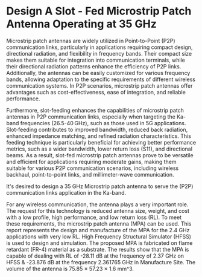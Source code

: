 # Design A Slot - Fed Microstrip Patch Antenna Operating at 35 GHz

Microstrip patch antennas are widely utilized in Point-to-Point (P2P) communication links, particularly in applications requiring compact design, directional radiation, and flexibility in frequency bands. Their compact size makes them suitable for integration into communication terminals, while their directional radiation patterns enhance the efficiency of P2P links. Additionally, the antennas can be easily customized for various frequency bands, allowing adaptation to the specific requirements of different wireless communication systems. In P2P scenarios, microstrip patch antennas offer advantages such as cost-effectiveness, ease of integration, and reliable performance.

Furthermore, slot-feeding enhances the capabilities of microstrip patch antennas in P2P communication links, especially when targeting the Ka-band frequencies (26.5-40 GHz), such as those used in 5G applications. Slot-feeding contributes to improved bandwidth, reduced back radiation, enhanced impedance matching, and refined radiation characteristics. This feeding technique is particularly beneficial for achieving better performance metrics, such as a wider bandwidth, lower return loss (S11), and directional beams. As a result, slot-fed microstrip patch antennas prove to be versatile and efficient for applications requiring moderate gains, making them suitable for various P2P communication scenarios, including wireless backhaul, point-to-point links, and millimeter-wave communication.

It's desired to design a 35 GHz Microstrip patch antenna to serve the (P2P) communication links application in the Ka-band.

For any wireless communication, the antenna plays a very important role. The request for this technology is reduced antenna size, weight, and cost with a low profile, high performance, and low return loss (RL). To meet these requirements, the microstrip patch antenna (MPA) can be used. This report represents the design and manufacture of the MPA for the 2.4 GHz applications with very low RL. High Frequency Structural Simulator (HFSS) is used to design and simulation. The proposed MPA is fabricated on flame retardant (FR-4) material as a substrate. The results show that the MPA is capable of dealing with RL of 
-28.11 dB at the frequency of 2.37 GHz on HFSS & -23.876 dB at the frequency 2.361765 GHz in Manufacture Site. The volume of the antenna is 75.85 × 57.23 × 1.6 mm^3.